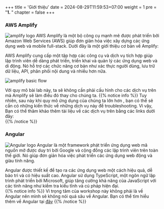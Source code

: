 +++
title = 'Giới thiệu'
date = 2024-08-29T11:59:53+07:00
weight = 1
pre = "<b>1. </b>"
chapter = false
+++
### AWS Amplify
![amplify logo](/images/1.introduction/pic1.png)
AWS Amplify là một bộ công cụ mạnh mẽ được phát triển bởi Amazon Web Services (AWS) giúp đơn giản hóa việc xây dựng các ứng dụng web và mobile full-stack. Dưới đây là một giới thiệu cơ bản về Amplify:

AWS Amplify cung cấp một tập hợp các công cụ và dịch vụ tích hợp giúp lập trình viên dễ dàng phát triển, triển khai và quản lý các ứng dụng web và di động. Nó hỗ trợ các chức năng cơ bản như xác thực người dùng, lưu trữ dữ liệu, API, phân phối nội dung và nhiều hơn nữa.

![amplify basic flow](/images/1.introduction/pic3.png)

Với quy mô bài lab này, ta sẽ không cần phải cấu hình cho các dịch vụ trên mà Amplify sẽ làm điều đó thay cho chúng ta. 
{{% notice info %}}
Tuy nhiên, sau này khi quy mô ứng dụng của chúng ta lớn hơn , bạn có thể sẽ cần có những kiến thức về những dịch vụ này để  troubleshooting. Vì vậy, Bạn có thể thâm khảo thêm tài liệu về các dịch vụ trên bằng các links dưới đây:  
{{% /notice %}}

### Angular
![Angular logo](/images/1.introduction/pic2.png)
Angular là một framework phát triển ứng dụng web mã nguồn mở được duy trì bởi Google và cộng đồng các lập trình viên trên toàn thế giới. Nó giúp đơn giản hóa việc phát triển các ứng dụng web động và giàu tính năng.

Angular được thiết kế để tạo ra các ứng dụng web một cách hiệu quả, dễ bảo trì và có hiệu suất cao. Angular sử dụng TypeScript, một ngôn ngữ lập trình phát triển bởi Microsoft, giúp tăng cường khả năng của JavaScript với các tính năng như kiểm tra kiểu tĩnh và cú pháp hiện đại.  
{{% notice info %}}
Vì trọng tâm của workshop này không phải là về  Angular nên mình sẽ không nói quá sâu về  Angular. Bạn có thể  tìm hiểu thêm về Angular tại [đây](https://angular.dev/)
{{% /notice %}}
